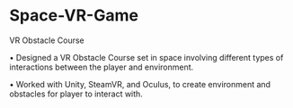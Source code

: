 # Space-VR-Game
VR Obstacle Course

•	Designed a VR Obstacle Course set in space involving different types of interactions between the player and environment.

•	Worked with Unity, SteamVR, and Oculus, to create environment and obstacles for player to interact with.


